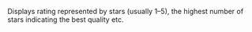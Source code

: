 Displays rating represented by stars (usually 1–5), the highest number of stars indicating the best quality etc.
